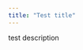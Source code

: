 ```yaml
---
title: "Test title"
---
```


test description


<!-- Subscription Form -->
 <style >.sp-force-hide { display: none;}.sp-form[sp-id="214232"] { display: block; background: rgba(255, 255, 255, 1); padding: 10px; width: 450px; max-width: 100%; border-radius: 10px; border-color: #dddddd; border-style: solid; border-width: 8px; font-family: "Segoe UI", Segoe, "Avenir Next", "Open Sans", sans-serif; background-repeat: no-repeat; background-position: center; background-size: auto;}.sp-form[sp-id="214232"] input[type="checkbox"] { display: inline-block; opacity: 1; visibility: visible;}.sp-form[sp-id="214232"] .sp-form-fields-wrapper { margin: 0 auto; width: 430px;}.sp-form[sp-id="214232"] .sp-form-control { background: #ffffff; border-color: #cccccc; border-style: solid; border-width: 1px; font-size: 15px; padding-left: 8.75px; padding-right: 8.75px; border-radius: 4px; height: 35px; width: 100%;}.sp-form[sp-id="214232"] .sp-field label { color: #444444; font-size: 13px; font-style: normal; font-weight: bold;}.sp-form[sp-id="214232"] .sp-button-messengers { border-radius: 4px;}.sp-form[sp-id="214232"] .sp-button { border-radius: 10px; background-color: #00bfa9; color: #ffffff; width: auto; font-weight: bold; font-style: normal; font-family: Arial, sans-serif; box-shadow: none;}.sp-form[sp-id="214232"] .sp-button-container { text-align: left;}.sp-popup-outer { background: rgba(0, 0, 0, 0.5);}</style><div class="sp-form-outer sp-popup-outer sp-force-hide" style="background-color: rgba(0, 0, 0, 0.5);"><div id="sp-form-214232" sp-id="214232" sp-hash="073c5cb8e1341b0577da5a16d37d5d1c70f387c663363c5beb612bae630f9d37" sp-lang="en" class="sp-form sp-form-regular sp-form-popup" sp-show-options="%7B%22satellite%22%3Afalse%2C%22maDomain%22%3A%22login.sendpulse.com%22%2C%22formsDomain%22%3A%22forms.sendpulse.com%22%2C%22condition%22%3A%22onEnter%22%2C%22scrollTo%22%3A25%2C%22delay%22%3A0%2C%22repeat%22%3A3%2C%22background%22%3A%22rgba(0%2C%200%2C%200%2C%200.5)%22%2C%22position%22%3A%22bottom-right%22%2C%22animation%22%3A%22%22%2C%22hideOnMobile%22%3Afalse%2C%22urlFilter%22%3Afalse%2C%22urlFilterConditions%22%3A%5B%7B%22force%22%3A%22hide%22%2C%22clause%22%3A%22contains%22%2C%22token%22%3A%22%22%7D%5D%2C%22analytics%22%3A%7B%22ga%22%3A%7B%22eventLabel%22%3A%22Subscription_form_Glazewski_Movie_Reviews%22%2C%22send%22%3Afalse%7D%2C%22ym%22%3A%7B%22counterId%22%3Anull%2C%22eventLabel%22%3Anull%2C%22targetId%22%3Anull%2C%22send%22%3Afalse%7D%7D%2C%22utmEnable%22%3Afalse%7D"><div class="sp-form-fields-wrapper"><button class="sp-btn-close ">&nbsp;</button><div class="sp-message"><div></div></div><form novalidate="" class="sp-element-container sp-field-nolabel "><div class="sp-field sp-field-full-width" sp-id="sp-98eaccc1-de89-4e9d-a843-b075e72fd905"><div style="font-family: inherit; line-height: 1.2;"><p><strong><em>Want notifications when new reviews are posted?</em></strong></p></div></div><div class="sp-field " sp-id="sp-49941b93-2b62-490f-98fd-245638a40ff7"><label class="sp-control-label"><span >Email</span><strong >*</strong></label><input type="email" sp-type="email" name="sform[email]" class="sp-form-control " placeholder="username@email.com" sp-tips="%7B%22required%22%3A%22Required%20field%22%2C%22wrong%22%3A%22Wrong%20email%22%7D" autocomplete="on" required="required"></div><div class="sp-field sp-button-container " sp-id="sp-8f216500-6ac0-41df-9128-3942b6d79afc"><button id="sp-8f216500-6ac0-41df-9128-3942b6d79afc" class="sp-button">Subscribe </button></div></form><div class="sp-link-wrapper sp-brandname__left"><a class="sp-link " target="_blank" href="https://sendpulse.com/forms-powered-by-sendpulse?from=8090942"><span class="sp-link-img">&nbsp;</span><span translate="FORM.PROVIDED_BY">Provided by SendPulse</span></a></div></div></div></div><script type="text/javascript" async="async" src="//web.webformscr.com/apps/fc3/build/default-handler.js?1658383790717"></script> 
<!-- /Subscription Form -->
